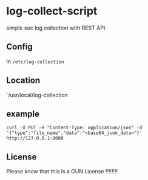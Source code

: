 # log-collect-script

simple soc log collection with REST API.

## Config

In `/etc/log-collection`


## Location

`/usr/local/log-collection

## example 

`curl -X PUT -H "Content-Type: application/json" -d '{"type":"file_name","data":"<base64_json_data>"}' http://127.0.0.1:8000`

## License

Please know that this is a GUN License !!!!!!!!
